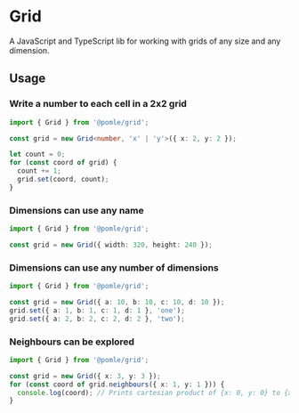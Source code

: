 # Grid

A JavaScript and TypeScript lib for working with grids of any size and any dimension.

## Usage

### Write a number to each cell in a 2x2 grid

```ts
import { Grid } from '@pomle/grid';

const grid = new Grid<number, 'x' | 'y'>({ x: 2, y: 2 });

let count = 0;
for (const coord of grid) {
  count += 1;
  grid.set(coord, count);
}
```

### Dimensions can use any name

```ts
import { Grid } from '@pomle/grid';

const grid = new Grid({ width: 320, height: 240 });
```

### Dimensions can use any number of dimensions

```ts
import { Grid } from '@pomle/grid';

const grid = new Grid({ a: 10, b: 10, c: 10, d: 10 });
grid.set({ a: 1, b: 1, c: 1, d: 1 }, 'one');
grid.set({ a: 2, b: 2, c: 2, d: 2 }, 'two');
```

### Neighbours can be explored

```ts
import { Grid } from '@pomle/grid';

const grid = new Grid({ x: 3, y: 3 });
for (const coord of grid.neighbours({ x: 1, y: 1 })) {
  console.log(coord); // Prints cartesian product of {x: 0, y: 0} to {x: 2, y: 2}
}
```
